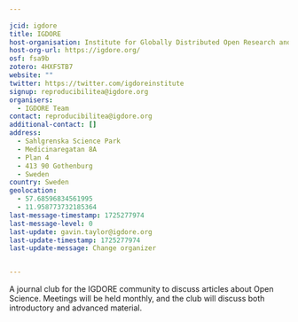 ```yaml
---
    
jcid: igdore
title: IGDORE
host-organisation: Institute for Globally Distributed Open Research and Education
host-org-url: https://igdore.org/
osf: fsa9b
zotero: 4HXFSTB7
website: ""
twitter: https://twitter.com/igdoreinstitute
signup: reproducibilitea@igdore.org
organisers:
  - IGDORE Team
contact: reproducibilitea@igdore.org
additional-contact: []
address:
  - Sahlgrenska Science Park
  - Medicinaregatan 8A
  - Plan 4
  - 413 90 Gothenburg
  - Sweden
country: Sweden
geolocation:
  - 57.68596834561995
  - 11.958773732185364
last-message-timestamp: 1725277974
last-message-level: 0
last-update: gavin.taylor@igdore.org
last-update-timestamp: 1725277974
last-update-message: Change organizer


---
```


A journal club for the IGDORE community to discuss articles about Open Science. Meetings will be held monthly, and the club will discuss both introductory and advanced material.
